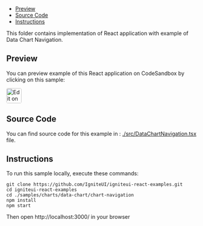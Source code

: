 <!-- NOTE: do not change this file because it will be auto re-generated from template file: -->
<!-- https://github.com/IgniteUI/igniteui-react-examples/tree/master/templates/sample/ReadMe.md -->

<!-- ## Table of Contents -->
- [Preview](#Preview)
- [Source Code](#Source-Code)
- [Instructions](#Instructions)

This folder contains implementation of React application with example of Data Chart Navigation.
<!-- in the Data Chart component -->
<!-- [Data Chart](https://infragistics.com/Reactsite/components/data-chart.html) -->

## Preview

You can preview example of this React application on CodeSandbox by clicking on this sample:

<html lang="en" xmlns="http://www.w3.org/1999/xhtml">
    <body>
        <a target="_blank" href="https://codesandbox.io/s/github/IgniteUI/igniteui-react-examples/tree/master/samples/charts/data-chart/chart-navigation?fontsize=14&hidenavigation=1&theme=dark&view=preview&file=/src/DataChartNavigation.tsx" rel="noopener noreferrer">
            <img height="40px" style="border-radius: 0.25rem" alt="Edit on CodeSandbox" src="https://static.infragistics.com/xplatform/images/sandbox/code.png"/>
        </a>
        <!-- <a target="_blank"
href="https://codesandbox.io/s/github/IgniteUI/igniteui-react-examples/tree/master/samples/maps/geo-map/binding-csv-points?fontsize=14&hidenavigation=1&theme=dark&view=preview">
            <img alt="Edit Sample" src="https://codesandbox.io/static/img/play-codesandbox.svg"/>
        </a> -->
        <!-- <a target="_blank" style="margin-left: 0.5rem"
href="https://codesandbox.io/embed/github/IgniteUI/igniteui-react-examples/tree/master/samples/charts/data-chart/chart-navigation?fontsize=14&hidenavigation=1&theme=dark&view=preview&file=/src/DataChartNavigation.tsx">
            <img height="40px" style="border-radius: 5px" alt="View on CodeSandbox" src="https://static.infragistics.com/xplatform/images/sandbox/view.png"/>
        </a> -->
        <!-- <a target="_blank"
href="https://codesandbox.io/embed/github/IgniteUI/igniteui-react-examples/tree/master/samples/maps/geo-map/binding-csv-points?fontsize=14&hidenavigation=1&theme=dark&view=preview">
            <img alt="View on CodeSandbox" src="https://static.infragistics.com/xplatform/images/sandbox/view.png"/>
        </a>
https://codesandbox.io/embed/react-treemap-overview-rtb45
https://codesandbox.io/static/img/play-codesandbox.svg
https://codesandbox.io/embed/react-treemap-overview-rtb45?view=browser -->
    </body>
</html>

<!-- ## Sample Preview -->

<!-- <iframe
  src="https://codesandbox.io/embed/github/IgniteUI/igniteui-react-examples/tree/master/samples/charts/data-chart/chart-navigation?fontsize=14&hidenavigation=1&theme=dark&view=preview&file=/src/DataChartNavigation.tsx"
  style="width:100%; height:400px; border:0; border-radius: 4px; overflow:hidden;"
  allow="accelerometer; ambient-light-sensor; camera; encrypted-media; geolocation; gyroscope; hid; microphone; midi; payment; usb; vr"
  sandbox="allow-forms allow-modals allow-popups allow-presentation allow-same-origin allow-scripts"
></iframe> -->

## Source Code

You can find source code for this example in :
[./src/DataChartNavigation.tsx](./src/DataChartNavigation.tsx) file.

<!-- The following section provides source code from:
`./src/DataChartNavigation.tsx` file: -->

<!-- ```tsx
// data chart's modules:
import { IgrDataChart } from 'igniteui-react-charts';
import { IgrDataChartCoreModule } from 'igniteui-react-charts';
// scatter series' modules:
import { IgrDataChartScatterCoreModule } from 'igniteui-react-charts';
import { IgrDataChartScatterModule } from 'igniteui-react-charts';
import { IgrDataChartInteractivityModule } from 'igniteui-react-charts';
import { IgrNumberAbbreviatorModule } from 'igniteui-react-charts';
// data chart's elements:
import { IgrNumericYAxis } from 'igniteui-react-charts';
import { IgrNumericXAxis } from 'igniteui-react-charts';
import { IgrBubbleSeries } from 'igniteui-react-charts';
import { IgrSizeScale } from 'igniteui-react-charts';
import { IgrValueBrushScale } from 'igniteui-react-charts';
import * as React from 'react';
import { SampleScatterStats } from './SampleScatterStats';

IgrDataChartCoreModule.register();
IgrDataChartScatterCoreModule.register();
IgrDataChartScatterModule.register();
IgrDataChartInteractivityModule.register();
IgrNumberAbbreviatorModule.register();

export default class DataChartNavigation extends React.Component<any, any> {
    public data: any[];
    public chart: IgrDataChart;

    constructor(props: any) {
        super(props);

        this.state = {
            defaultInteraction: "DragZoom",
            dragModifier: "Alt",
            isZoomEnabled: true,
            panModifier: "Control" };

        this.onChartRef = this.onChartRef.bind(this);

        this.onDefaultInteractionChange = this.onDefaultInteractionChange.bind(this);
        this.onPanModifierChange = this.onPanModifierChange.bind(this);
        this.onDragModifierChange = this.onDragModifierChange.bind(this);

        this.onZoomEnabledChange = this.onZoomEnabledChange.bind(this);

        this.onPanDownClick = this.onPanDownClick.bind(this);
        this.onPanLeftClick = this.onPanLeftClick.bind(this);
        this.onPanRightClick = this.onPanRightClick.bind(this);
        this.onPanUpClick = this.onPanUpClick.bind(this);
        this.onZoomInClick = this.onZoomInClick.bind(this);
        this.onZoomOutClick = this.onZoomOutClick.bind(this);

        this.data = SampleScatterStats.getCountriesWithHighIncome();
    }

    public render() {
        return (
            <div className="igContainer">
                <div className="igOptions">
                    <button className="igOptions-item" style={{width: "80px"}} onClick={this.onPanUpClick}>Pan Up</button>
                    <button className="igOptions-item" style={{width: "80px"}} onClick={this.onPanLeftClick}>Pan Left</button>
                    <button className="igOptions-item" style={{width: "80px"}} onClick={this.onZoomInClick}>Zoom In</button>
                    <span className="igOptions-item" style={{width: "85px"}}>Pan Modifier:</span>
                    <select value={this.state.panModifier} style={{width: "85px"}} onChange={this.onPanModifierChange}>
                        <option>Alt</option>
                        <option>Control</option>
                        <option>Shift</option>
                        <option>Windows</option>
                        <option>Apple</option>
                        <option>None</option>
                    </select>
                    <span className="igOptions-item">Default Drag Option:</span>
                    <select value={this.state.defaultInteraction} onChange={this.onDefaultInteractionChange}>
                        <option>DragZoom</option>
                        <option>DragPan</option>
                        <option>None</option>
                    </select>
                </div>
                <div className="igOptions" style={{marginBottom: "15px"}}>
                    <button className="igOptions-item" style={{width: "80px"}} onClick={this.onPanDownClick}>Pan Down</button>
                    <button className="igOptions-item" style={{width: "80px"}} onClick={this.onPanRightClick}>Pan Right</button>
                    <button className="igOptions-item" style={{width: "80px"}} onClick={this.onZoomOutClick}>Zoom Out</button>
                    <span className="igOptions-item" style={{width: "85px"}}>Zoom Modifier:</span>
                    <select value={this.state.dragModifier} style={{width: "85px"}} onChange={this.onDragModifierChange}>
                        <option>Alt</option>
                        <option>Control</option>
                        <option>Shift</option>
                        <option>Windows</option>
                        <option>Apple</option>
                        <option>None</option>
                    </select>
                    <label className="igOptions-item"><input type="checkbox"
                        checked={this.state.isZoomEnabled}
                        onChange={this.onZoomEnabledChange} /> Enable Zooming</label>
                </div>
                <div className="igComponent" style={{height: "calc(100% - 75px)"}} >
                    <IgrDataChart
                        ref={this.onChartRef}
                        defaultInteraction={this.state.defaultInteraction}
                        dragModifier={this.state.dragModifier}
                        panModifier={this.state.panModifier}
                        isHorizontalZoomEnabled={this.state.isZoomEnabled}
                        isVerticalZoomEnabled={this.state.isZoomEnabled}
                        width="100%"
                        height="100%" >
                        {/* axes: */}
                        <IgrNumericXAxis name="xAxis"
                        isLogarithmic={true}
                        abbreviateLargeNumbers={true}
                        title="Population" />
                        <IgrNumericYAxis name="yAxis"
                        isLogarithmic={true}
                        abbreviateLargeNumbers={true}
                        title="Total GDP ($)" />
                    </IgrDataChart>
                </div>
            </div>
        );
    }

    public onChartRef(chart: IgrDataChart) {
        this.chart = chart;
        this.createSeries();
        this.chart.actualWindowScaleHorizontal = 0.60;
        this.chart.actualWindowScaleVertical = 0.60;
        this.chart.actualWindowPositionVertical = 0.20;
        this.chart.actualWindowPositionHorizontal = 0.20;
    }

    public onDefaultInteractionChange = (e: any) => {
        this.setState({ defaultInteraction: e.target.value });
    }

    public onPanModifierChange = (e: any) => {
        this.setState({ panModifier: e.target.value });
    }

    public onDragModifierChange = (e: any) => {
        this.setState({ dragModifier: e.target.value });
    }

    public onZoomEnabledChange = (e: any) => {
        this.setState({ isZoomEnabled: e.target.checked });
    }

    public onPanUpClick = (e: any) => {
        this.chart.actualWindowPositionVertical -= 0.05;
    }

    public onPanDownClick = (e: any) => {
        this.chart.actualWindowPositionVertical += 0.05;
    }

    public onPanLeftClick = (e: any) => {
        this.chart.actualWindowPositionHorizontal -= 0.05;
    }

    public onPanRightClick = (e: any) => {
        this.chart.actualWindowPositionHorizontal += 0.05;
    }

    public onZoomOutClick = (e: any) => {
        if (this.chart.actualWindowPositionHorizontal > 0.025) {
            this.chart.actualWindowPositionHorizontal -= 0.025;
        }
        if (this.chart.actualWindowPositionVertical > 0.025) {
            this.chart.actualWindowPositionVertical -= 0.025;
        }

        if (this.chart.actualWindowScaleHorizontal < 1.0) {
            this.chart.actualWindowScaleHorizontal += 0.05;
        }
        if (this.chart.actualWindowScaleVertical < 1.0) {
            this.chart.actualWindowScaleVertical += 0.05;
        }
    }

    public onZoomInClick = (e: any) => {
        if (this.chart.actualWindowPositionHorizontal < 1.0) {
            this.chart.actualWindowPositionHorizontal += 0.025;
        }
        if (this.chart.actualWindowPositionVertical < 1.0) {
            this.chart.actualWindowPositionVertical += 0.025;
        }

        if (this.chart.actualWindowScaleHorizontal > 0.05) {
            this.chart.actualWindowScaleHorizontal -= 0.05;
        }
        if (this.chart.actualWindowScaleVertical > 0.05) {
            this.chart.actualWindowScaleVertical -= 0.05;
        }

    }

    public createSeries()
    {
        const sizeScale = new IgrSizeScale({});
        sizeScale.minimumValue = 10;
        sizeScale.maximumValue = 60;

        const brushScale1 = new IgrValueBrushScale({});
        brushScale1.brushes = ["#FFFFFF", "#b56ffc"];
        brushScale1.minimumValue = 10;
        brushScale1.maximumValue = 60;

        const series = new IgrBubbleSeries({ name: "series" });
        series.title = "Countries";
        series.dataSource = SampleScatterStats.getCountries();
        series.showDefaultTooltip = true;
        series.xMemberPath = "Population";
        series.yMemberPath = "GdpTotal";
        series.radiusMemberPath = "GdpPerCapita";
        series.radiusScale = sizeScale;
        // series.fillMemberPath = "GdpPerCapita";
        // series.fillScale = brushScale1;
        series.xAxisName = "xAxis";
        series.yAxisName = "yAxis";

        this.chart.series.clear();
        this.chart.series.add(series);
    }
}

``` -->

## Instructions
To run this sample locally, execute these commands:

```
git clone https://github.com/IgniteUI/igniteui-react-examples.git
cd igniteui-react-examples
cd ./samples/charts/data-chart/chart-navigation
npm install
npm start

```

Then open http://localhost:3000/ in your browser

